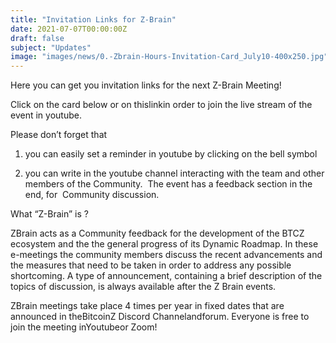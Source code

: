 ```yaml
---
title: "Invitation Links for Z-Brain"
date: 2021-07-07T00:00:00Z
draft: false
subject: "Updates"
image: "images/news/0.-Zbrain-Hours-Invitation-Card_July10-400x250.jpg"
---
```


Here you can get you invitation links for the next Z-Brain Meeting!

Click on the card below or on thislinkin order to join the live stream of the event in youtube.

Please don’t forget that

1) you can easily set a reminder in youtube by clicking on the bell symbol

2) you can write in the youtube channel interacting with the team and other members of the Community.  The event has a feedback section in the end, for  Community discussion.

What “Z-Brain” is ?

ZBrain acts as a Community feedback for the development of the BTCZ ecosystem and the the general progress of its Dynamic Roadmap. In these e-meetings the community members discuss the recent advancements and the measures that need to be taken in order to address any possible shortcoming. A type of announcement, containing a brief description of the topics of discussion, is always available after the Z Brain events.

ZBrain meetings take place 4 times per year in fixed dates that are announced in theBitcoinZ Discord Channelandforum. Everyone is free to join the meeting inYoutubeor Zoom!
